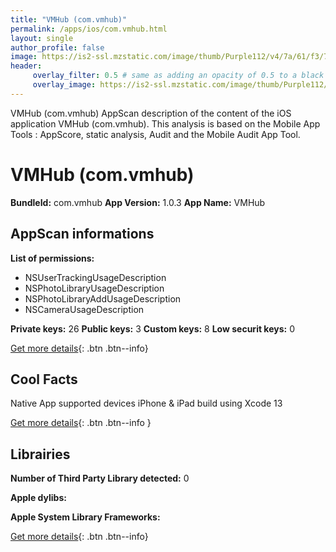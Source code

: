 ```yaml
---
title: "VMHub (com.vmhub)"
permalink: /apps/ios/com.vmhub.html
layout: single
author_profile: false
image: https://is2-ssl.mzstatic.com/image/thumb/Purple112/v4/7a/61/f3/7a61f3d4-00ec-deca-3920-535594c1da0f/AppIcon-1x_U007emarketing-0-7-0-0-sRGB-85-220.png/512x512bb.jpg
header: 
     overlay_filter: 0.5 # same as adding an opacity of 0.5 to a black background
     overlay_image: https://is2-ssl.mzstatic.com/image/thumb/Purple112/v4/7a/61/f3/7a61f3d4-00ec-deca-3920-535594c1da0f/AppIcon-1x_U007emarketing-0-7-0-0-sRGB-85-220.png/512x512bb.jpg
---
```

VMHub (com.vmhub) AppScan description of the content of the iOS application VMHub (com.vmhub). This analysis is based on the Mobile App Tools : AppScore, static analysis, Audit and the Mobile Audit App Tool.

# VMHub (com.vmhub)

**BundleId:** com.vmhub
**App Version:** 1.0.3
**App Name:** VMHub


## AppScan informations 

**List of permissions:** 
- NSUserTrackingUsageDescription
- NSPhotoLibraryUsageDescription
- NSPhotoLibraryAddUsageDescription
- NSCameraUsageDescription
  
  
**Private keys:** 26
**Public keys:** 3
**Custom keys:** 8
**Low securit keys:** 0
  
[Get more details](/pricing.html){: .btn .btn--info}

## Cool Facts

Native App
supported devices iPhone & iPad
build using Xcode 13
  
[Get more details](/pricing.html){: .btn .btn--info }

## Librairies 
**Number of Third Party Library detected:** 0


**Apple dylibs:**


**Apple System Library Frameworks:**


  
[Get more details](/pricing.html){: .btn .btn--info}

